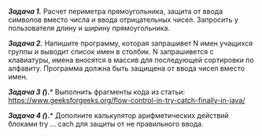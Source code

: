 ***Задача 1.***
Расчет периметра прямоугольника, защита от ввода символов вместо числа
и ввода отрицательных чисел.
Запросить у пользователя длину и ширину прямоугольника.

***Задача 2.***
Напишите программу, которая запрашивет N имен учащихся группы и выводит список имен в столбик.
N запрашивется с клавиатуры, имена вносятся в массив для последующей сортировки по алфавиту.
Программа должна быть защищена от ввода чисел вместо имен.


***Задача 3 (*).***
Выполнить фрагменты кода из статьи:
https://www.geeksforgeeks.org/flow-control-in-try-catch-finally-in-java/ 

***Задача 4 (*).***
Дополните калькулятор арифметических действий блоками try ... cach для защиты от не правильного ввода.


